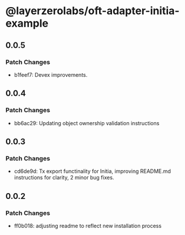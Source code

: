 # @layerzerolabs/oft-adapter-initia-example

## 0.0.5

### Patch Changes

- b1feef7: Devex improvements.

## 0.0.4

### Patch Changes

- bb6ac29: Updating object ownership validation instructions

## 0.0.3

### Patch Changes

- cd6de9d: Tx export functinality for Initia, improving README.md instructions for clarity, 2 minor bug fixes.

## 0.0.2

### Patch Changes

- ff0b018: adjusting readme to reflect new installation process
